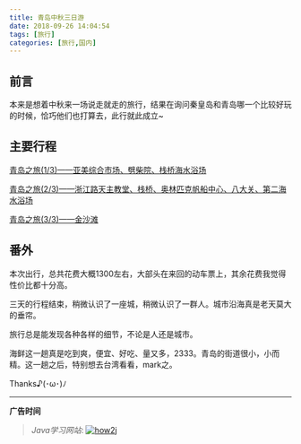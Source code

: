 ```yaml
---
title: 青岛中秋三日游
date: 2018-09-26 14:04:54
tags: [旅行]
categories: [旅行,国内]
---
```


## 前言

本来是想着中秋来一场说走就走的旅行，结果在询问秦皇岛和青岛哪一个比较好玩的时候，恰巧他们也打算去，此行就此成立~

## 主要行程

<!--more-->

[青岛之旅(1/3)——亚美综合市场、劈柴院、栈桥海水浴场](https://github.com/GooZy/GooZy.github.io/issues/12)

[青岛之旅(2/3)——浙江路天主教堂、栈桥、奥林匹克帆船中心、八大关、第二海水浴场](https://github.com/GooZy/GooZy.github.io/issues/13)

[青岛之旅(3/3)——金沙滩](https://github.com/GooZy/GooZy.github.io/issues/14)

## 番外

本次出行，总共花费大概1300左右，大部头在来回的动车票上，其余花费我觉得性价比都十分高。

三天的行程结束，稍微认识了一座城，稍微认识了一群人。城市沿海真是老天莫大的垂帘。

旅行总是能发现各种各样的细节，不论是人还是城市。

海鲜这一趟真是吃到爽，便宜、好吃、量又多，2333。青岛的街道很小，小而精。这一趟之后，特别想去台湾看看，mark之。

Thanks♪(･ω･)ﾉ

---



**广告时间**

> *Java学习网站*: <a href="http://how2j.cn?p=23251" target="_blank">![how2j](https://github.com/GooZy/GooZy.github.io/blob/hexo/source/images/how2j.png?raw=true)</a>


